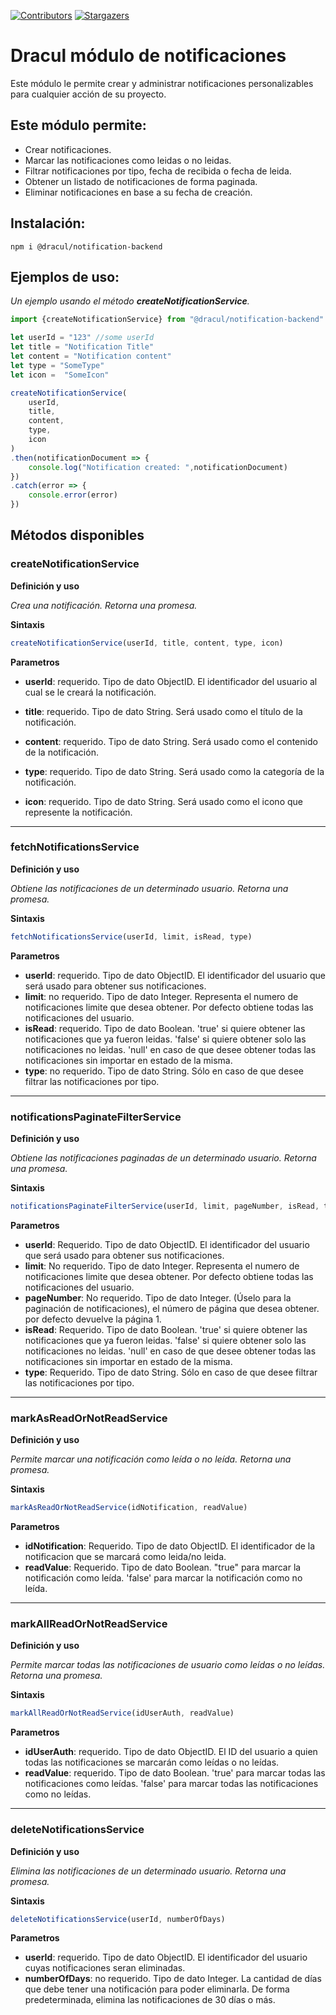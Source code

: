 [![Contributors][contributors-shield]][contributors-url]
[![Stargazers][stars-shield]][stars-url]
# Dracul módulo de notificaciones

Este módulo le permite crear y administrar notificaciones personalizables para cualquier acción de su proyecto.

## Este módulo permite:

- Crear notificaciones.
- Marcar las notificaciones como leidas o no leidas.
- Filtrar notificaciones por tipo, fecha de recibida o fecha de leida.
- Obtener un listado de notificaciones de forma paginada.
- Eliminar notificaciones en base a su fecha de creación.

## Instalación:

```
npm i @dracul/notification-backend
```

## Ejemplos de uso:

_Un ejemplo usando el método **createNotificationService**._

```js
import {createNotificationService} from "@dracul/notification-backend"

let userId = "123" //some userId
let title = "Notification Title"
let content = "Notification content"
let type = "SomeType"
let icon =  "SomeIcon"

createNotificationService(
    userId,
    title,
    content,
    type,
    icon
)
.then(notificationDocument => {
    console.log("Notification created: ",notificationDocument)
})
.catch(error => {
    console.error(error)
})
```

## Métodos disponibles

### createNotificationService

**Definición y uso**

_Crea una notificación.
Retorna una promesa._

**Sintaxis**
```js
createNotificationService(userId, title, content, type, icon)
```

**Parametros**

- **userId**: requerido. Tipo de dato ObjectID. El identificador del usuario al cual se le creará la notificación.

- **title**: requerido. Tipo de dato String. Será usado como el título de la notificación.

- **content**: requerido. Tipo de dato String. Será usado como el contenido de la notificación.

- **type**: requerido. Tipo de dato String. Será usado como la categoría de la notificación.

- **icon**: requerido. Tipo de dato String. Será usado como el icono que represente la notificación.

---

### fetchNotificationsService

**Definición y uso**

_Obtiene las notificaciones de un determinado usuario.
Retorna una promesa._

**Sintaxis**
```js
fetchNotificationsService(userId, limit, isRead, type)
```

**Parametros**

- **userId**: requerido. Tipo de dato ObjectID. El identificador del usuario que será usado para obtener sus notificaciones.
- **limit**: no requerido. Tipo de dato Integer. Representa el numero de notificaciones limite que desea obtener. Por defecto obtiene todas las notificaciones del usuario.
- **isRead**: requerido. Tipo de dato Boolean. 'true' si quiere obtener las notificaciones que ya fueron leidas. 'false' si quiere obtener solo las notificaciones no leidas. 'null' en caso de que desee obtener todas las notificaciones sin importar en estado de la misma.
- **type**: no requerido. Tipo de dato String. Sólo en caso de que desee filtrar las notificaciones por tipo.

---

### notificationsPaginateFilterService

**Definición y uso**

_Obtiene las notificaciones paginadas de un determinado usuario.
Retorna una promesa._

**Sintaxis**
```js
notificationsPaginateFilterService(userId, limit, pageNumber, isRead, type)
```

**Parametros**

- **userId**: Requerido. Tipo de dato ObjectID. El identificador del usuario que será usado para obtener sus notificaciones.
- **limit**: No requerido. Tipo de dato Integer. Representa el numero de notificaciones limite que desea obtener. Por defecto obtiene todas las notificaciones del usuario.
- **pageNumber**: No requerido. Tipo de dato Integer. (Úselo para la paginación de notificaciones), el número de página que desea obtener. por defecto devuelve la página 1.
- **isRead**: Requerido. Tipo de dato Boolean. 'true' si quiere obtener las notificaciones que ya fueron leidas. 'false' si quiere obtener solo las notificaciones no leidas. 'null' en caso de que desee obtener todas las notificaciones sin importar en estado de la misma.
- **type**: Requerido. Tipo de dato String. Sólo en caso de que desee filtrar las notificaciones por tipo.

---

### markAsReadOrNotReadService

**Definición y uso**

_Permite marcar una notificación como leída o no leída.
Retorna una promesa._


**Sintaxis**
```js
markAsReadOrNotReadService(idNotification, readValue)
```

**Parametros**

- **idNotification**: Requerido. Tipo de dato ObjectID. El identificador de la notificacion que se marcará como leida/no leida.
- **readValue**: Requerido. Tipo de dato Boolean. "true" para marcar la notificación como leída. 'false' para marcar la notificación como no leída.

---

### markAllReadOrNotReadService

**Definición y uso**

_Permite marcar todas las notificaciones de usuario como leídas o no leídas.
Retorna una promesa._

**Sintaxis**
```js
markAllReadOrNotReadService(idUserAuth, readValue)
```

**Parametros**

- **idUserAuth**: requerido. Tipo de dato ObjectID. El ID del usuario a quien todas las notificaciones se marcarán como leídas o no leídas.
- **readValue**: requerido. Tipo de dato Boolean. 'true' para marcar todas las notificaciones como leídas. 'false' para marcar todas las notificaciones como no leídas.

---

### deleteNotificationsService

**Definición y uso**

_Elimina las notificaciones de un determinado usuario.
Retorna una promesa._

**Sintaxis**
```js
deleteNotificationsService(userId, numberOfDays)
```

**Parametros**

- **userId**: requerido. Tipo de dato ObjectID. El identificador del usuario cuyas notificaciones seran eliminadas.
- **numberOfDays**: no requerido. Tipo de dato Integer. La cantidad de días que debe tener una notificación para poder eliminarla. De forma predeterminada, elimina las notificaciones de 30 días o más.


<!-- MARKDOWN LINKS & IMAGES -->
<!-- https://www.markdownguide.org/basic-syntax/#reference-style-links -->

[stars-shield]: https://img.shields.io/github/stars/draculjs/modular-framework.svg?style=flat-square
[stars-url]: https://github.com/draculjs/modular-framework/stargazers
[contributors-shield]: https://img.shields.io/github/contributors/draculjs/modular-framework.svg?style=flat-square
[contributors-url]: https://github.com/draculjs/modular-framework/graphs/contributors
